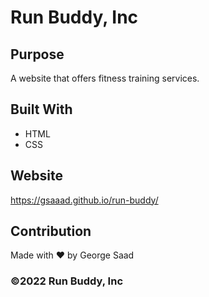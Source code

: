 # Run Buddy, Inc

## Purpose
A website that offers fitness training services. 

## Built With
* HTML
* CSS

## Website
https://gsaaad.github.io/run-buddy/

## Contribution
Made with ❤️ by George Saad

### ©️2022 Run Buddy, Inc 

